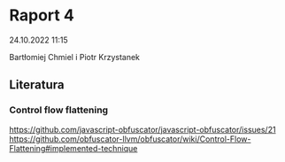 # Raport 4

24.10.2022 11:15

Bartłomiej Chmiel i Piotr Krzystanek

## Literatura

### Control flow flattening

https://github.com/javascript-obfuscator/javascript-obfuscator/issues/21
https://github.com/obfuscator-llvm/obfuscator/wiki/Control-Flow-Flattening#implemented-technique